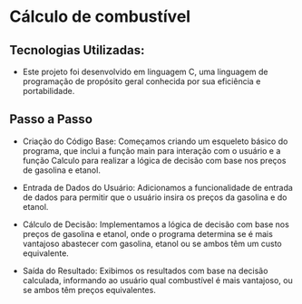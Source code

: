 # Cálculo de combustível

## Tecnologias Utilizadas:
* Este projeto foi desenvolvido em linguagem C, uma linguagem de programação de propósito geral conhecida por sua eficiência e portabilidade.

## Passo a Passo
* Criação do Código Base: Começamos criando um esqueleto básico do programa, que inclui a função main para interação com o usuário e a função Calculo para realizar a lógica de decisão com base nos preços de gasolina e etanol.

* Entrada de Dados do Usuário: Adicionamos a funcionalidade de entrada de dados para permitir que o usuário insira os preços da gasolina e do etanol.

* Cálculo de Decisão: Implementamos a lógica de decisão com base nos preços de gasolina e etanol, onde o programa determina se é mais vantajoso abastecer com gasolina, etanol ou se ambos têm um custo equivalente.

* Saída do Resultado: Exibimos os resultados com base na decisão calculada, informando ao usuário qual combustível é mais vantajoso, ou se ambos têm preços equivalentes.
